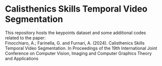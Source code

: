 # Calisthenics Skills Temporal Video Segmentation

This repository hosts the keypoints dataset and some additional codes related to the paper:  
Finocchiaro, A.; Farinella, G. and Furnari, A. (2024). Calisthenics Skills Temporal Video Segmentation.  In Proceedings of the 19th International Joint Conference on Computer Vision, Imaging and Computer Graphics Theory and Applications 




